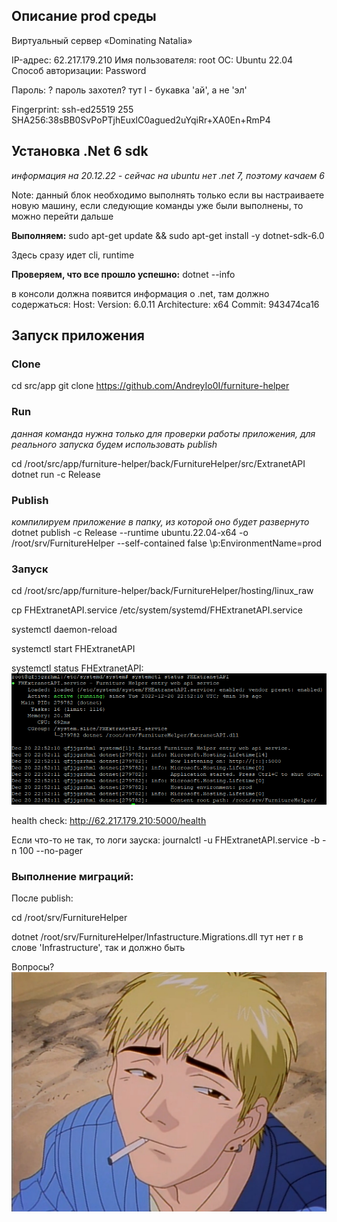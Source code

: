 ## Описание prod среды
Виртуальный сервер «Dominating Natalia»

IP-адрес:   62.217.179.210
Имя пользователя:   root
ОС:   Ubuntu 22.04
Способ авторизации:   Password

Пароль: ? пароль захотел? тут l - букавка 'ай', а не 'эл'

Fingerprint:
ssh-ed25519 255 SHA256:38sBB0SvPoPTjhEuxlC0agued2uYqiRr+XA0En+RmP4

## Установка .Net 6 sdk
*информация на 20.12.22 - сейчас на ubuntu нет .net 7, поэтому качаем 6*

Note: данный блок необходимо выполнять только если вы настраиваете новую машину, если следующие команды уже были выполнены, то можно перейти дальше

**Выполняем:**
sudo apt-get update &&
sudo apt-get install -y dotnet-sdk-6.0

Здесь сразу идет cli, runtime

**Проверяем, что все прошло успешно:**
dotnet --info

в консоли должна появится информация о .net, там должно содержаться:
Host:
  Version:      6.0.11
  Architecture: x64
  Commit:       943474ca16

## Запуск приложения

### Clone
cd src/app
git clone https://github.com/AndreyIo0I/furniture-helper

### Run
*данная команда нужна только для проверки работы приложения, для реального запуска будем использовать publish*

cd /root/src/app/furniture-helper/back/FurnitureHelper/src/ExtranetAPI
dotnet run -c Release

### Publish
*компилируем приложение в папку, из которой оно будет развернуто*
dotnet publish -c Release --runtime ubuntu.22.04-x64 -o /root/srv/FurnitureHelper --self-contained false \p:EnvironmentName=prod

### Запуск

cd /root/src/app/furniture-helper/back/FurnitureHelper/hosting/linux_raw

cp FHExtranetAPI.service /etc/system/systemd/FHExtranetAPI.service

systemctl daemon-reload

systemctl start FHExtranetAPI

systemctl status FHExtranetAPI:
![ожидаемый результат](./status_result.png)

health check:
http://62.217.179.210:5000/health

Если что-то не так, то логи зауска:
journalctl -u FHExtranetAPI.service -b -n 100 --no-pager


### Выполнение миграций:

После publish:

cd /root/srv/FurnitureHelper

dotnet /root/srv/FurnitureHelper/Infastructure.Migrations.dll тут нет r в слове 'Infrastructure', так и должно быть

Вопросы?
![??](./onizuka.jpg)